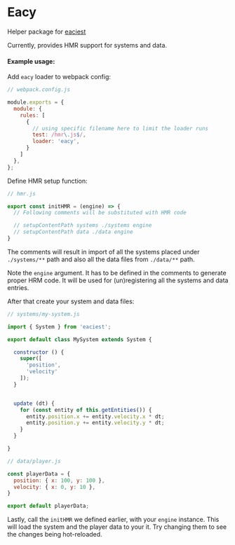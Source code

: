 # Eacy

Helper package for [eaciest](https://github.com/badrpas/eaciest)

Currently, provides HMR support for systems and data.

#### Example usage:

Add `eacy` loader to webpack config:
```js
// webpack.config.js

module.exports = {
  module: {
    rules: [
      {
        // using specific filename here to limit the loader runs
        test: /hmr\.js$/,
        loader: 'eacy',
      }
    ]
  },
};
```

Define HMR setup function:
```js
// hmr.js

export const initHMR = (engine) => {
  // Following comments will be substituted with HMR code

  // setupContentPath systems ./systems engine
  // setupContentPath data ./data engine
}

```

The comments will result in import of all the systems placed under `./systems/**` path
and also all the data files from `./data/**` path.

Note the `engine` argument.
It has to be defined in the comments to generate proper HRM code.
It will be used for (un)registering all the systems and data entries.


After that create your system and data files:
```js
// systems/my-system.js

import { System } from 'eaciest';

export default class MySystem extends System {

  constructor () {
    super([
      'position',
      'velocity'
    ]);
  }


  update (dt) {
    for (const entity of this.getEntities()) {
      entity.position.x += entity.velocity.x * dt;
      entity.position.y += entity.velocity.y * dt;
    }
  }

}

```
```js
// data/player.js

const playerData = {
  position: { x: 100, y: 100 },
  velocity: { x: 0, y: 10 },
}

export default playerData;
```


Lastly, call the `initHMR` we defined earlier, with your `engine` instance.
This will load the system and the player data to your it.
Try changing them to see the changes being hot-reloaded.
